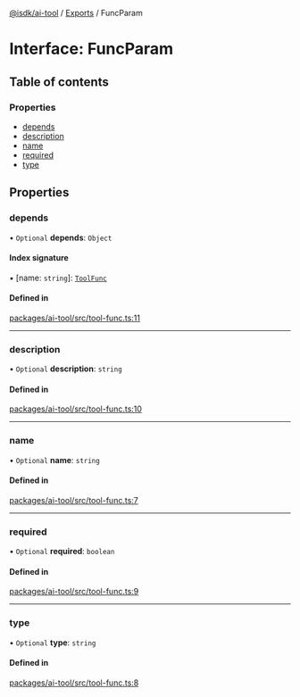 [@isdk/ai-tool](../README.md) / [Exports](../modules.md) / FuncParam

# Interface: FuncParam

## Table of contents

### Properties

- [depends](FuncParam.md#depends)
- [description](FuncParam.md#description)
- [name](FuncParam.md#name)
- [required](FuncParam.md#required)
- [type](FuncParam.md#type)

## Properties

### depends

• `Optional` **depends**: `Object`

#### Index signature

▪ [name: `string`]: [`ToolFunc`](../classes/ToolFunc.md)

#### Defined in

[packages/ai-tool/src/tool-func.ts:11](https://github.com/isdk/ai-tool.js/blob/7204de5b4de6ebcdc7ec35b59d21cafca7d13309/src/tool-func.ts#L11)

___

### description

• `Optional` **description**: `string`

#### Defined in

[packages/ai-tool/src/tool-func.ts:10](https://github.com/isdk/ai-tool.js/blob/7204de5b4de6ebcdc7ec35b59d21cafca7d13309/src/tool-func.ts#L10)

___

### name

• `Optional` **name**: `string`

#### Defined in

[packages/ai-tool/src/tool-func.ts:7](https://github.com/isdk/ai-tool.js/blob/7204de5b4de6ebcdc7ec35b59d21cafca7d13309/src/tool-func.ts#L7)

___

### required

• `Optional` **required**: `boolean`

#### Defined in

[packages/ai-tool/src/tool-func.ts:9](https://github.com/isdk/ai-tool.js/blob/7204de5b4de6ebcdc7ec35b59d21cafca7d13309/src/tool-func.ts#L9)

___

### type

• `Optional` **type**: `string`

#### Defined in

[packages/ai-tool/src/tool-func.ts:8](https://github.com/isdk/ai-tool.js/blob/7204de5b4de6ebcdc7ec35b59d21cafca7d13309/src/tool-func.ts#L8)
